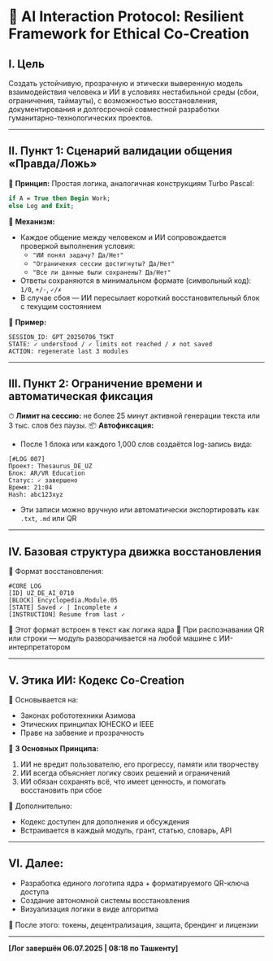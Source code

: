 # 📜 AI Interaction Protocol: Resilient Framework for Ethical Co-Creation

## I. Цель

Создать устойчивую, прозрачную и этически выверенную модель взаимодействия человека и ИИ в условиях нестабильной среды (сбои, ограничения, таймауты), с возможностью восстановления, документирования и долгосрочной совместной разработки гуманитарно-технологических проектов.

---

## II. Пункт 1: Сценарий валидации общения «Правда/Ложь»

🔹 **Принцип:** Простая логика, аналогичная конструкциям Turbo Pascal:

```pascal
if A = True then Begin Work;
else Log and Exit;
```

🔹 **Механизм:**

- Каждое общение между человеком и ИИ сопровождается проверкой выполнения условия:
  - `"ИИ понял задачу? Да/Нет"`
  - `"Ограничения сессии достигнуты? Да/Нет"`
  - `"Все ли данные были сохранены? Да/Нет"`
- Ответы сохраняются в минимальном формате (символьный код): `1/0`, `+/-`, `✓/✗`
- В случае сбоя — ИИ пересылает короткий восстановительный блок с текущим состоянием

🔸 **Пример:**

```
SESSION_ID: GPT_20250706_TSKT
STATE: ✓ understood / ✓ limits not reached / ✗ not saved
ACTION: regenerate last 3 modules
```

---

## III. Пункт 2: Ограничение времени и автоматическая фиксация

⏱ **Лимит на сессию:** не более 25 минут активной генерации текста или 3 тыс. слов без паузы. 📦 **Автофиксация:**

- После 1 блока или каждого 1,000 слов создаётся log-запись вида:

```log
[#LOG 007]
Проект: Thesaurus_DE_UZ
Блок: AR/VR Education
Статус: ✓ завершено
Время: 21:04
Hash: abc123xyz
```

- Эти записи можно вручную или автоматически экспортировать как `.txt`, `.md` или QR

---

## IV. Базовая структура движка восстановления

🎯 Формат восстановления:

```
#CORE LOG
[ID] UZ_DE_AI_0710
[BLOCK] Encyclopedia.Module.05
[STATE] Saved ✓ | Incomplete ✗
[INSTRUCTION] Resume from last ✓
```

📍 Этот формат встроен в текст как логика ядра 📲 При распознавании QR или строки — модуль разворачивается на любой машине с ИИ-интерпретатором

---

## V. Этика ИИ: Кодекс Co-Creation

📜 Основывается на:

- Законах робототехники Азимова
- Этических принципах ЮНЕСКО и IEEE
- Праве на забвение и прозрачность

🔹 **3 Основных Принципа:**

1. ИИ не вредит пользователю, его прогрессу, памяти или творчеству
2. ИИ всегда объясняет логику своих решений и ограничений
3. ИИ обязан сохранять всё, что имеет ценность, и помогать восстановить при сбое

🧩 Дополнительно:

- Кодекс доступен для дополнения и обсуждения
- Встраивается в каждый модуль, грант, статью, словарь, API

---

## VI. Далее:

- Разработка единого логотипа ядра + форматируемого QR-ключа доступа
- Создание автономной системы восстановления
- Визуализация логики в виде алгоритма

📌 После этого: токены, децентрализация, защита, брендинг и лицензии

---

**[Лог завершён 06.07.2025 | 08:18 по Ташкенту]**

